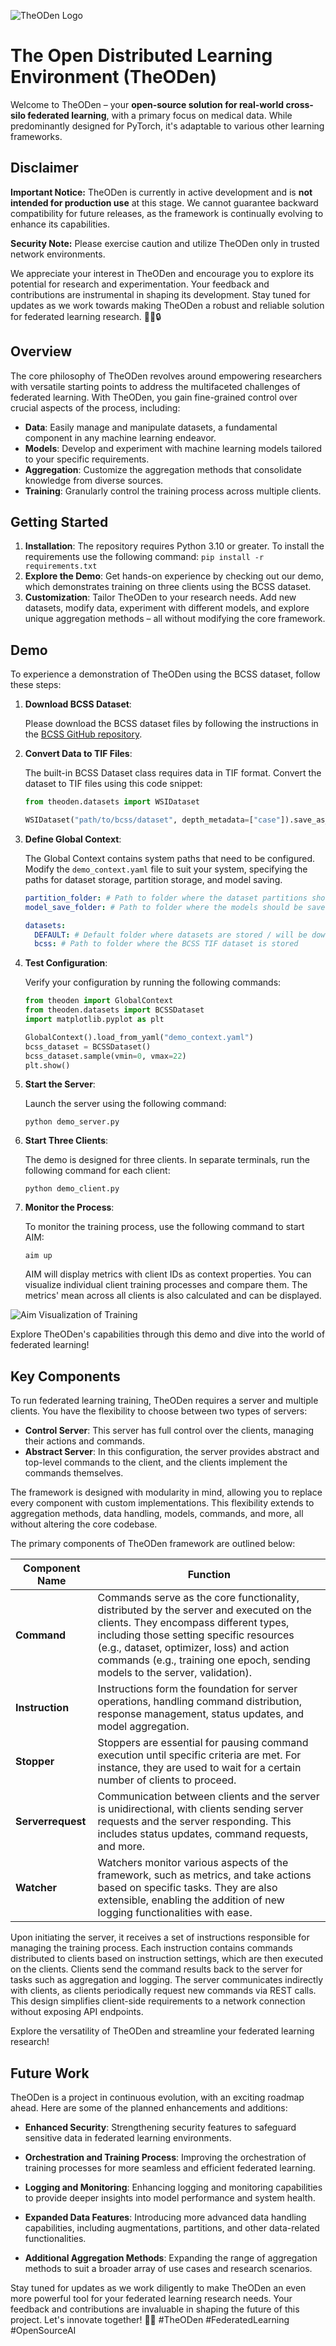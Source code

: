 ![TheODen Logo](docs/logo.png "TheODen Logo")

# **The**  **O**pen **D**istributed L**e**arning E**n**vironment (TheODen)

Welcome to TheODen – your **open-source solution for real-world cross-silo federated learning**, with a primary focus on medical data. While predominantly designed for PyTorch, it's adaptable to various other learning frameworks.

## Disclaimer

**Important Notice:** TheODen is currently in active development and is **not intended for production use** at this stage. We cannot guarantee backward compatibility for future releases, as the framework is continually evolving to enhance its capabilities.

**Security Note:** Please exercise caution and utilize TheODen only in trusted network environments. 

We appreciate your interest in TheODen and encourage you to explore its potential for research and experimentation. Your feedback and contributions are instrumental in shaping its development. Stay tuned for updates as we work towards making TheODen a robust and reliable solution for federated learning research. 🚧🧪🔒 

## Overview

The core philosophy of TheODen revolves around empowering researchers with versatile starting points to address the multifaceted challenges of federated learning. With TheODen, you gain fine-grained control over crucial aspects of the process, including:

-  **Data**: Easily manage and manipulate datasets, a fundamental component in any machine learning endeavor.
- **Models**: Develop and experiment with machine learning models tailored to your specific requirements.
- **Aggregation**: Customize the aggregation methods that consolidate knowledge from diverse sources.
- **Training**: Granularly control the training process across multiple clients.


## Getting Started



1. **Installation**: The repository requires Python 3.10 or greater. To install the requirements use the following command:  `pip install -r requirements.txt`
2. **Explore the Demo**: Get hands-on experience by checking out our demo, which demonstrates training on three clients using the BCSS dataset.
3. **Customization**: Tailor TheODen to your research needs. Add new datasets, modify data, experiment with different models, and explore unique aggregation methods – all without modifying the core framework.

## Demo

To experience a demonstration of TheODen using the BCSS dataset, follow these steps:

1. **Download BCSS Dataset**:

   Please download the BCSS dataset files by following the instructions in the [BCSS GitHub repository](https://github.com/PathologyDataScience/BCSS).

2. **Convert Data to TIF Files**:

   The built-in BCSS Dataset class requires data in TIF format. Convert the dataset to TIF files using this code snippet:

   ```python
   from theoden.datasets import WSIDataset

   WSIDataset("path/to/bcss/dataset", depth_metadata=["case"]).save_as_tif("path/to/tif/files")
   ```

3. **Define Global Context**:

   The Global Context contains system paths that need to be configured. Modify the `demo_context.yaml` file to suit your system, specifying the paths for dataset storage, partition storage, and model saving.

   ```yaml
   partition_folder: # Path to folder where the dataset partitions should be stored
   model_save_folder: # Path to folder where the models should be saved

   datasets:
     DEFAULT: # Default folder where datasets are stored / will be downloaded
     bcss: # Path to folder where the BCSS TIF dataset is stored
   ```

4. **Test Configuration**:

   Verify your configuration by running the following commands:

   ```python
   from theoden import GlobalContext
   from theoden.datasets import BCSSDataset
   import matplotlib.pyplot as plt

   GlobalContext().load_from_yaml("demo_context.yaml")
   bcss_dataset = BCSSDataset()
   bcss_dataset.sample(vmin=0, vmax=22)
   plt.show()
   ```

5. **Start the Server**:

   Launch the server using the following command:

   ```
   python demo_server.py
   ```

6. **Start Three Clients**:

   The demo is designed for three clients. In separate terminals, run the following command for each client:

   ```
   python demo_client.py
   ```

7. **Monitor the Process**:

   To monitor the training process, use the following command to start AIM:

   ```
   aim up
   ```

   AIM will display metrics with client IDs as context properties. You can visualize individual client training processes and compare them. The metrics' mean across all clients is also calculated and can be displayed.

![Aim Visualization of Training](docs/aim.png "AIM Visualization")

Explore TheODen's capabilities through this demo and dive into the world of federated learning!


## Key Components

To run federated learning training, TheODen requires a server and multiple clients. You have the flexibility to choose between two types of servers:

- **Control Server**: This server has full control over the clients, managing their actions and commands.
- **Abstract Server**: In this configuration, the server provides abstract and top-level commands to the client, and the clients implement the commands themselves.

The framework is designed with modularity in mind, allowing you to replace every component with custom implementations. This flexibility extends to aggregation methods, data handling, models, commands, and more, all without altering the core codebase.

The primary components of TheODen framework are outlined below:

| Component Name | Function |
|---------------|----------|
| **Command**       | Commands serve as the core functionality, distributed by the server and executed on the clients. They encompass different types, including those setting specific resources (e.g., dataset, optimizer, loss) and action commands (e.g., training one epoch, sending models to the server, validation).  |
| **Instruction**   | Instructions form the foundation for server operations, handling command distribution, response management, status updates, and model aggregation. |
| **Stopper**       | Stoppers are essential for pausing command execution until specific criteria are met. For instance, they are used to wait for a certain number of clients to proceed. | 
| **Serverrequest** | Communication between clients and the server is unidirectional, with clients sending server requests and the server responding. This includes status updates, command requests, and more. | 
| **Watcher**       | Watchers monitor various aspects of the framework, such as metrics, and take actions based on specific tasks. They are also extensible, enabling the addition of new logging functionalities with ease. | 

Upon initiating the server, it receives a set of instructions responsible for managing the training process. Each instruction contains commands distributed to clients based on instruction settings, which are then executed on the clients. Clients send the command results back to the server for tasks such as aggregation and logging. The server communicates indirectly with clients, as clients periodically request new commands via REST calls. This design simplifies client-side requirements to a network connection without exposing API endpoints.

Explore the versatility of TheODen and streamline your federated learning research!

## Future Work

TheODen is a project in continuous evolution, with an exciting roadmap ahead. Here are some of the planned enhancements and additions:

- **Enhanced Security**: Strengthening security features to safeguard sensitive data in federated learning environments.

- **Orchestration and Training Process**: Improving the orchestration of training processes for more seamless and efficient federated learning.

- **Logging and Monitoring**: Enhancing logging and monitoring capabilities to provide deeper insights into model performance and system health.

- **Expanded Data Features**: Introducing more advanced data handling capabilities, including augmentations, partitions, and other data-related functionalities.

- **Additional Aggregation Methods**: Expanding the range of aggregation methods to suit a broader array of use cases and research scenarios.

Stay tuned for updates as we work diligently to make TheODen an even more powerful tool for your federated learning research needs. Your feedback and contributions are invaluable in shaping the future of this project. Let's innovate together! 🚀🧠 #TheODen #FederatedLearning #OpenSourceAI









